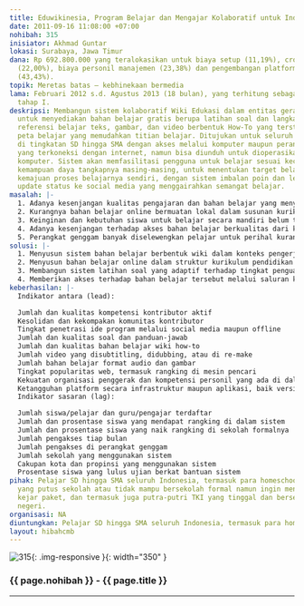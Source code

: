 ```yaml
---
title: Eduwikinesia, Program Belajar dan Mengajar Kolaboratif untuk Indonesia
date: 2011-09-16 11:08:00 +07:00
nohibah: 315
inisiator: Akhmad Guntar
lokasi: Surabaya, Jawa Timur
dana: Rp 692.800.000 yang teralokasikan untuk biaya setup (11,19%), crowdsourcing
  (22,00%), biaya personil manajemen (23,38%) dan pengembangan platform/teknologi
  (43,43%).
topik: Meretas batas – kebhinekaan bermedia
lama: Februari 2012 s.d. Agustus 2013 (18 bulan), yang terhitung sebagai masa pengembangan
  tahap I.
deskripsi: Membangun sistem kolaboratif Wiki Edukasi dalam entitas gerak non-profit
  untuk menyediakan bahan belajar gratis berupa latihan soal dan langkah-jawab, serta
  referensi belajar teks, gambar, dan video berbentuk How-To yang terstruktur dalam
  peta belajar yang memudahkan titian belajar. Ditujukan untuk seluruh pelajar Indonesia
  di tingkatan SD hingga SMA dengan akses melalui komputer maupun perangkat genggam
  yang terkoneksi dengan internet, namun bisa diunduh untuk dioperasikan offline di
  komputer. Sistem akan memfasilitasi pengguna untuk belajar sesuai kecepatan dan
  kemampuan daya tangkapnya masing-masing, untuk menentukan target belajar dan memonitor
  kemajuan proses belajarnya sendiri, dengan sistem imbalan poin dan lencana dan integrasi
  update status ke social media yang menggairahkan semangat belajar.
masalah: |-
  1. Adanya kesenjangan kualitas pengajaran dan bahan belajar yang menyebabkan “ketidakadilan” kesempatan belajar. Siswa perlu didukung dengan bahan belajar mandiri berbentuk how-to yang bersifat praktis langkah per langkah.
  2. Kurangnya bahan belajar online bermuatan lokal dalam susunan kurikulum pendidikan formal Indonesia dan dalam bentuk yang memudahkan penahapan belajar.
  3. Keinginan dan kebutuhan siswa untuk belajar secara mandiri belum terfasilitasi oleh sistem belajar yang bersifat adaptif dan mendukung pembelajaran berjenjang.
  4. Adanya kesenjangan terhadap akses bahan belajar berkualitas dari kalangan ekonomi menengah.
  5. Perangkat genggam banyak diselewengkan pelajar untuk perihal kurang bermanfaat. Untuk mendayagunakan perangkat genggam sebagai perangkat dukung belajar, kita perlu suplai pelajar dengan bahan berkualitas di perangkat genggam mereka.
solusi: |-
  1. Menyusun sistem bahan belajar berbentuk wiki dalam konteks pengerjaan soal dengan referensi belajar utama berformat How-To dan Wikipedia Indonesia (di samping referensi lain), dengan sasaran bidik siswa tingkatan SD hingga SMA.
  2. Menyusun bahan belajar online dalam struktur kurikulum pendidikan formal Indonesia, dalam tingkat kesulitan penguasaan dan peta keterkaitan antar topik bahan belajar untuk memungkinkan pembelajaran yang bertahap.
  3. Membangun sistem latihan soal yang adaptif terhadap tingkat penguasaan siswa, yang bisa menyesuaikan dengan kecepatan belajar dan daya tangkap siswa, dalam mekanisme imbalan pengukur usaha belajar yang bisa dipublikasikan ke social media untuk menggairahkan dan membetahkan siswa dalam belajar.
  4. Memberikan akses terhadap bahan belajar tersebut melalui saluran komputer dan perangkat genggam yang tersambung internet. Sistem bisa diunduh untuk dioperasikan secara offline.
keberhasilan: |-
  Indikator antara (lead):

  Jumlah dan kualitas kompetensi kontributor aktif
  Kesolidan dan kekompakan komunitas kontributor
  Tingkat penetrasi ide program melalui social media maupun offline
  Jumlah dan kualitas soal dan panduan-jawab
  Jumlah dan kualitas bahan belajar wiki how-to
  Jumlah video yang disubtitling, didubbing, atau di re-make
  Jumlah bahan belajar format audio dan gambar
  Tingkat popularitas web, termasuk rangking di mesin pencari
  Kekuatan organisasi penggerak dan kompetensi personil yang ada di dalamnya
  Ketangguhan platform secara infrastruktur maupun aplikasi, baik versi web desktop maupun mobile
  Indikator sasaran (lag):

  Jumlah siswa/pelajar dan guru/pengajar terdaftar
  Jumlah dan prosentase siswa yang mendapat rangking di dalam sistem
  Jumlah dan prosentase siswa yang naik rangking di sekolah formalnya
  Jumlah pengakses tiap bulan
  Jumlah pengakses di perangkat genggam
  Jumlah sekolah yang menggunakan sistem
  Cakupan kota dan propinsi yang menggunakan sistem
  Prosentase siswa yang lulus ujian berkat bantuan sistem
pihak: Pelajar SD hingga SMA seluruh Indonesia, termasuk para homeschooler, anak-anak
  yang putus sekolah atau tidak mampu bersekolah formal namun ingin mengikuti ujian
  kejar paket, dan termasuk juga putra-putri TKI yang tinggal dan bersekolah di luar
  negeri.
organisasi: NA
diuntungkan: Pelajar SD hingga SMA seluruh Indonesia, termasuk para homeschooler, anak-anak yang putus sekolah atau tidak mampu bersekolah formal namun ingin mengikuti ujian kejar paket, dan termasuk juga putra-putri TKI yang tinggal dan bersekolah di luar negeri
layout: hibahcmb
---
```


![315](/static/img/hibahcmb/315.png){: .img-responsive }{: width="350" }

### {{ page.nohibah }} - {{ page.title }}

---
